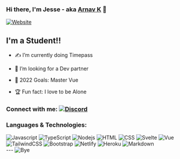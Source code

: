 

###  Hi there, I'm Jesse - aka [Arnav K](https://dopeweb.ga) 👋

[![Website](https://img.shields.io/badge/Website-https://dopeweb.ga-1abc9c.svg)](https://dopeweb.ga)

##  I'm a Student!!

- ✍ I’m currently doing Timepass 

- 🍻 I’m looking for a Dev partner 

- 🥅 2022 Goals: Master Vue

- 🏆 Fun fact: I love to be Alone

###  Connect with me:  [![Discord](https://img.shields.io/badge/Discord-7289DA?style=for-the-badge&logo=discord&logoColor=white)](https://discord.gg/V3WBURuh4N)

###  Languages & Technologies:

<img alt="Javascript" src="https://img.shields.io/badge/JavaScript-F7DF1E?style=for-the-badge&logo=javascript&logoColor=black"/>
<img alt="TypeScript" src="https://img.shields.io/badge/TypeScript-007ACC?style=for-the-badge&logo=typescript&logoColor=white"/>
<img alt="Nodejs" src="https://img.shields.io/badge/Node.js-43853D?style=for-the-badge&logo=node.js&logoColor=white"/>
<img alt="HTML" src="https://img.shields.io/badge/HTML5-E34F26?style=for-the-badge&logo=html5&logoColor=white"/>
<img alt="CSS" src="https://img.shields.io/badge/CSS3-1572B6?style=for-the-badge&logo=css3&logoColor=white"/>
<img alt="Svelte" src="https://img.shields.io/badge/Svelte-4A4A55?style=for-the-badge&logo=svelte&logoColor=FF3E00"/>
<img alt="Vue" src="https://img.shields.io/badge/Vue.js-35495E?style=for-the-badge&logo=vue.js&logoColor=4FC08D"/>
<img alt="TailwindCSS" src="https://img.shields.io/badge/Tailwind_CSS-38B2AC?style=for-the-badge&logo=tailwind-css&logoColor=white"/>
<img alt="Bootstrap" src="https://img.shields.io/badge/Bootstrap-563D7C?style=for-the-badge&logo=bootstrap&logoColor=white"/>
<img alt="Netlify" src="https://img.shields.io/badge/Netlify-00C7B7?style=for-the-badge&logo=netlify&logoColor=white"/>
<img alt="Heroku" src="https://img.shields.io/badge/Heroku-430098?style=for-the-badge&logo=heroku&logoColor=white"/>
<img alt="Markdown" src="https://img.shields.io/badge/Markdown-000000?style=for-the-badge&logo=markdown&logoColor=white"/>
<br />
---
<img alt="Bye" src="http://ForTheBadge.com/images/badges/built-with-love.svg"/>


